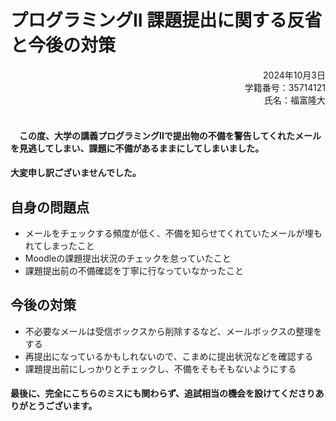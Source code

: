 # プログラミングII 課題提出に関する反省と今後の対策

<div style="text-align: right;">
2024年10月3日  <br>
学籍番号：35714121  <br>
氏名：福富隆大  <br>
<br>
</div>  

#### 　この度、大学の講義プログラミングIIで提出物の不備を警告してくれたメールを見逃してしまい、課題に不備があるままにしてしまいました。  
#### 大変申し訳ございませんでした。  

## 自身の問題点
- メールをチェックする頻度が低く、不備を知らせてくれていたメールが埋もれてしまったこと  
- Moodleの課題提出状況のチェックを怠っていたこと  
- 課題提出前の不備確認を丁寧に行なっていなかったこと  

## 今後の対策
- 不必要なメールは受信ボックスから削除するなど、メールボックスの整理をする  
- 再提出になっているかもしれないので、こまめに提出状況などを確認する  
- 課題提出前にしっかりとチェックし、不備をそもそもないようにする  

#### 最後に、完全にこちらのミスにも関わらず、追試相当の機会を設けてくださりありがとうございます。  


